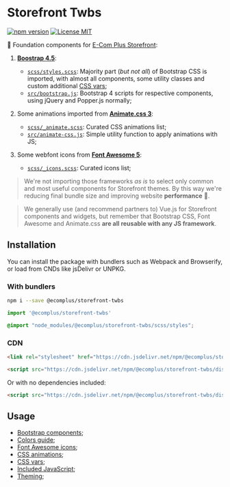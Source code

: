 # Storefront Twbs

[![npm version](https://img.shields.io/npm/v/@ecomplus/storefront-twbs.svg)](https://www.npmjs.org/@ecomplus/storefront-twbs) [![License MIT](https://img.shields.io/badge/License-MIT-yellow.svg)](https://opensource.org/licenses/MIT)

:nail_care: Foundation components for [E-Com Plus Storefront](https://github.com/ecomclub/storefront):

1. **[Boostrap 4.5](https://getbootstrap.com/docs/4.5/getting-started/introduction/)**:
    - [`scss/styles.scss`](https://github.com/ecomplus/storefront/tree/master/@ecomplus/storefront-twbs/scss/styles.scss): Majority part (_but not all_) of Bootstrap CSS is imported, with almost all components, some utility classes and custom additional [CSS vars](https://developers.e-com.plus/storefront/@ecomplus/storefront-twbs/docs/05-vars.html);
    - [`src/bootstrap.js`](https://github.com/ecomplus/storefront/tree/master/@ecomplus/storefront-twbs/src/bootstrap.js): Bootstrap 4 scripts for respective components, using jQuery and Popper.js normally;

2. Some animations imported from **[Animate.css 3](https://daneden.github.io/animate.css/)**:
    - [`scss/_animate.scss`](https://github.com/ecomplus/storefront/tree/master/@ecomplus/storefront-twbs/scss/_animate.scss): Curated CSS animations list;
    - [`src/animate-css.js`](https://github.com/ecomplus/storefront/tree/master/@ecomplus/storefront-twbs/src/animate-css.js): Simple utility function to apply animations with JS;

3. Some webfont icons from **[Font Awesome 5](https://fontawesome.com/)**:
    - [`scss/_icons.scss`](https://github.com/ecomplus/storefront/tree/master/@ecomplus/storefront-twbs/scss/_icons.scss): Curated icons list;

> We're not importing those frameworks _as is_ to select only common and most useful components for Storefront themes. By this way we're reducing final bundle size and improving website **performance** :rocket:.

> We generally use (and recommend partners to) Vue.js for Storefront components and widgets, but remember that Bootstrap CSS, Font Awesome and Animate.css **are all reusable with any JS framework**.

## Installation

You can install the package with bundlers such as Webpack and Browserify, or load from CNDs like jsDelivr or UNPKG.

### With bundlers

```bash
npm i --save @ecomplus/storefront-twbs
```

```js
import '@ecomplus/storefront-twbs'
```

```scss
@import "node_modules/@ecomplus/storefront-twbs/scss/styles";
```

### CDN

```html
<link rel="stylesheet" href="https://cdn.jsdelivr.net/npm/@ecomplus/storefront-twbs/dist/storefront-twbs.min.css">
```

```html
<script src="https://cdn.jsdelivr.net/npm/@ecomplus/storefront-twbs/dist/storefront-twbs.bundle.min.js"></script>
```

Or with no dependencies included:

```html
<script src="https://cdn.jsdelivr.net/npm/@ecomplus/storefront-twbs/dist/storefront-twbs.min.js"></script>
```

## Usage

- [Bootstrap components](https://developers.e-com.plus/storefront/@ecomplus/storefront-twbs/docs/01-components.html);
- [Colors guide](https://developers.e-com.plus/storefront/@ecomplus/storefront-twbs/docs/02-colors.html);
- [Font Awesome icons](https://developers.e-com.plus/storefront/@ecomplus/storefront-twbs/docs/03-icons.html);
- [CSS animations](https://developers.e-com.plus/storefront/@ecomplus/storefront-twbs/docs/04-animations.html);
- [CSS vars](https://developers.e-com.plus/storefront/@ecomplus/storefront-twbs/docs/05-vars.html);
- [Included JavaScript](https://developers.e-com.plus/storefront/@ecomplus/storefront-twbs/docs/06-javascript.html);
- [Theming](https://developers.e-com.plus/storefront/@ecomplus/storefront-twbs/docs/07-theming.html);
